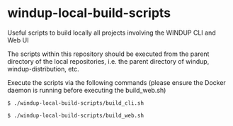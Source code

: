 # windup-local-build-scripts
Useful scripts to build locally all projects involving the WINDUP CLI and Web UI

The scripts within this repository should be executed from the parent directory of the local repositories, i.e. the parent directory of windup, windup-distribution, etc.

Execute the scripts via the following commands (please ensure the Docker daemon is running before executing the build_web.sh)

 `$ ./windup-local-build-scripts/build_cli.sh`

 `$ ./windup-local-build-scripts/build_web.sh`

